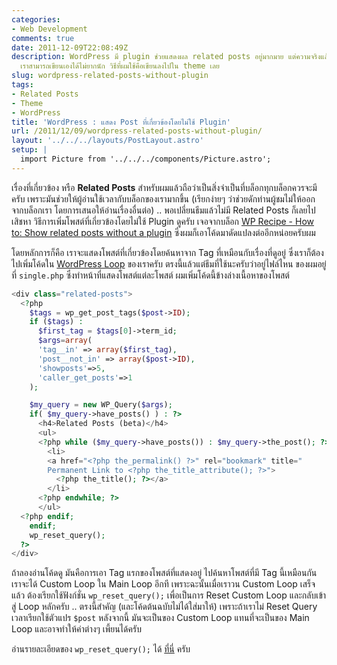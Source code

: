 ```yaml
---
categories:
- Web Development
comments: true
date: 2011-12-09T22:08:49Z
description: WordPress มี plugin ช่วยแสดงผล related posts อยู่มากมาย แต่ความจริงแล้ว
  เราสามารถเขียนเองได้ไม่ยากนัก วิธีที่ผมใช้คือเขียนลงไปใน theme เลย
slug: wordpress-related-posts-without-plugin
tags:
- Related Posts
- Theme
- WordPress
title: 'WordPress : แสดง Post ที่เกี่ยวข้องโดยไม่ใช้ Plugin'
url: /2011/12/09/wordpress-related-posts-without-plugin/
layout: '../../../layouts/PostLayout.astro'
setup: |
  import Picture from '../../../components/Picture.astro';
---
```


เรื่องที่เกี่ยวข้อง หรือ **Related Posts** สำหรับผมแล้วถือว่าเป็นสิ่งจำเป็นที่บล็อกทุกบล็อกควรจะมีครับ เพราะมันช่วยให้ผู้อ่านใช้เวลากับบล็อกของเรามากขึ้น (เรียกง่ายๆ ว่าช่วยดักท่านผู้ชมไม่ให้ออกจากบล็อกเรา โดยการเสนอให้อ่านเรื่องอื่นต่อ) .. พอเปลี่ยนธีมแล้วไม่มี Related Posts ก็เลยไปเสิชหา วิธีการเพิ่มโพสต์ที่เกี่ยวข้องโดยไม่ใช้ Plugin ดูครับ เจอจากบล็อก [WP Recipe - How to: Show related posts without a plugin](http://www.wprecipes.com/how-to-show-related-posts-without-a-plugin) ซึ่งผมก็เอาโค้ดมาดัดแปลงต่ออีกหน่อยครับผม

โดยหลักการก็คือ เราจะแสดงโพสต์ที่เกี่ยวข้องโดยค้นหาจาก Tag ที่เหมือนกับเรื่องที่ดูอยู่ ซึ่งเราก็ต้องไปเพิ่มโค้ดใน [WordPress Loop](http://codex.wordpress.org/The_Loop) ของเราครับ ตรงนี้แล้วแต่ธีมที่ใช้นะครับว่าอยู่ไฟล์ไหน ของผมอยู่ที่ `single.php` ซึ่งทำหน้าที่แสดงโพสต์แต่ละโพสต์ ผมเพิ่มโค้ดนี้ข้างล่างเนื้อหาของโพสต์


```php
<div class="related-posts">
  <?php
    $tags = wp_get_post_tags($post->ID);
    if ($tags) :
      $first_tag = $tags[0]->term_id;
      $args=array(
      'tag__in' => array($first_tag),
      'post__not_in' => array($post->ID),
      'showposts'=>5,
      'caller_get_posts'=>1
    );

    $my_query = new WP_Query($args);
    if( $my_query->have_posts() ) : ?>
      <h4>Related Posts (beta)</h4>
      <ul>
      <?php while ($my_query->have_posts()) : $my_query->the_post(); ?>
        <li>
        <a href="<?php the_permalink() ?>" rel="bookmark" title="
        Permanent Link to <?php the_title_attribute(); ?>">
          <?php the_title(); ?></a>
        </li>
      <?php endwhile; ?>
      </ul>
  <?php endif;
    endif;
    wp_reset_query();
  ?>
</div>
```

ถ้าลองอ่านโค้ดดู มันคือการเอา Tag แรกของโพสต์ที่แสดงอยู่ ไปค้นหาโพสต์ที่มี Tag นี้เหมือนกัน เราจะได้ Custom Loop ใน Main Loop อีกที เพราะฉะนั้นเมื่อเราวน Custom Loop เสร็จแล้ว ต้องเรียกใช้ฟังก์ชั่น `wp_reset_query();` เพื่อเป็นการ Reset Custom Loop และกลับเข้าสู่ Loop หลักครับ .. ตรงนี้สำคัญ (และโค้ดต้นฉบับไม่ได้ใส่มาให้) เพราะถ้าเราไม่ Reset Query เวลาเรียกใช้ตัวแปร `$post` หลังจากนี้ มันจะเป็นของ Custom Loop แทนที่จะเป็นของ Main Loop และอาจทำให้ค่าต่างๆ เพี้ยนได้ครับ

อ่านรายละเอียดของ `wp_reset_query();` ได้ [ที่นี่](http://codex.wordpress.org/Function_Reference/wp_reset_query) ครับ
